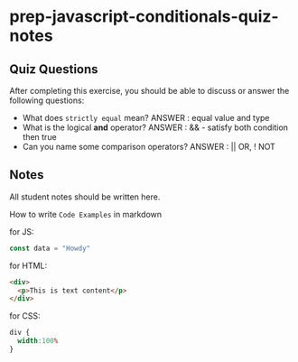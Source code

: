# prep-javascript-conditionals-quiz-notes


## Quiz Questions

After completing this exercise, you should be able to discuss or answer the following questions:

- What does `strictly equal` mean?
ANSWER : equal value and type
- What is the logical **and** operator?
ANSWER : && - satisfy both condition then true
- Can you name some comparison operators?
ANSWER : || OR, ! NOT

## Notes

All student notes should be written here.


How to write `Code Examples` in markdown

for JS:
```javascript
const data = "Howdy"
```

for HTML:
```html
<div>
  <p>This is text content</p>
</div>
```

for CSS:
```css
div {
  width:100%
}
```
